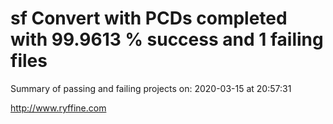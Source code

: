 # sf Convert with PCDs completed with 99.9613 % success and 1 failing files

Summary of passing and failing projects on: 2020-03-15 at 20:57:31

http://www.ryffine.com

